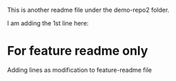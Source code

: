 This is another readme file under the demo-repo2 folder.

I am adding the 1st line here:


# For feature readme only 
Adding lines as modification to feature-readme file